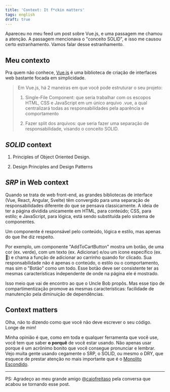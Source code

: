 ```yaml
---
title: 'Context: It f*ckin matters'
tags: english
draft: true
---
```


<!-- TODO: Traduzir para english -->

Apareceu no meu feed um post sobre Vue.js, e uma passagem me chamou a atenção. A passagem mencionava
o "conceito SOLID", e isso me causou certo estranhamento. Vamos falar desse estranhamento.

## Meu contexto

Pra quem não conhece, [Vue.js][vue01] é uma biblioteca de criação de interfaces web bastante focada
em simplicidade.

<!-- Falar sobre o VueJs -->

<!-- Falar sobre o post -->

> Em Vue.js, há 2 maneiras em que você pode estruturar o seu projeto:
>
> 1. Single-File Component: que seria trabalhar com os escopos HTML, CSS e JavaScript em um único
>    arquivo .vue, a qual centralizará todas as responsabilidades pela aparência e comportamento
>
> 2. Fazer split dos arquivos: que seria fazer uma separação de responsabilidade, visando o conceito
>    SOLID.

## _SOLID_ context

<!-- Falar sobre SOLID -->

1. Principles of Object Oriented Design.

2. Design Principles and Design Patterns

## _SRP_ in Web context

Quando se trata de web front-end, as grandes bibliotecas de interface (Vue, React, Angular, Svelte)
têm convergido para uma separação de responsabilidades diferente do que se pensava classicamente. A
ideia de ter a página dividida unicamente em HTML, para conteúdo; CSS, para estilo; e JavaScript,
para lógica, está sendo substituída pelo sistema de componentes.

Um componente é responsável pelo conteúdo, lógica e estilo, mas apenas do que lhe diz respeito.

Por exemplo, um componente "AddToCartButton" mostra um botão, de uma cor (ex. verde), com um texto
(ex. Adicionar) e/ou um ícone específico (ex. 🛒) e chama a função de adicionar ao carrinho quando
for clicado. Sua responsabilidade não é apenas o conteúdo, o estilo ou o comportamento, mas sim o
"Botão" como um todo. Esse botão deve ser consistente ter as mesmas características independente de
onde na página ele é mostrado.

Isso meio que vai de encontro ao que o Uncle Bob propôs. Mas esse tipo de compartimentização promove
as mesmas características: facilidade de manutenção pela diminuição de dependências.

## Context matters

Olha, não to dizendo como que você não deve escrever o seu código. Longe de mim!

Minha opinião é que, como em toda e qualquer ferramenta que você use, você tem que saber **o
porquê** de você estar usando. Não apenas usar porque é um acrônimo bonito que você consegue
pronunciar e lembrar. Vejo muita gente usando cegamente o SRP, o SOLID, ou mesmo o DRY, que esquece
de prestar atenção no mais importante que é o [Monolito Escondido][youtube01].

---

PS: Agradeço ao meu grande amigo [@caiofreitaso](https://github.com/caiofreitaso) pela conversa que
acabou se tornando esse post.

[vue01]: https://vuejs.org/ 'Vue.js: The Progressive JavaScript Framework'
[youtube01]:
  https://www.youtube.com/watch?v=X0tjziAQfNQ
  '10 Tips for failing badly at Microservices by David Schmitz'
